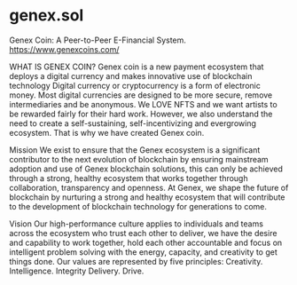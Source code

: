 # genex.sol
Genex Coin: A Peer-to-Peer E-Financial System.
https://www.genexcoins.com/

WHAT IS GENEX COIN?
Genex coin is a new payment ecosystem that deploys a digital currency and makes innovative use of blockchain technology Digital currency or cryptocurrency is a form of electronic money. Most digital currencies are designed to be more secure, remove intermediaries and be anonymous. 
We LOVE NFTS and we want artists to be rewarded fairly for their hard work. However, we also understand the need to create a self-sustaining, self-incentivizing and evergrowing ecosystem. That is why we have created Genex coin.

Mission 
We exist to ensure that the Genex ecosystem is a significant contributor to the next evolution of blockchain by ensuring mainstream adoption and use of Genex blockchain solutions, this can only be achieved through a strong, healthy ecosystem that works together through collaboration, transparency and openness. At Genex, we shape the future of blockchain by nurturing a strong and healthy ecosystem that will contribute to the development of blockchain technology for generations to come. 

Vision 
Our high-performance culture applies to individuals and teams across the ecosystem who trust each other to deliver, we have the desire and capability to work together, hold each other accountable and focus on intelligent problem solving with the energy, capacity, and creativity to get things done. Our values are represented by five principles: Creativity. Intelligence. Integrity Delivery. Drive.
